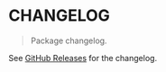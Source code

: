 # CHANGELOG

> Package changelog.

See [GitHub Releases](https://github.com/stdlib-js/regexp-duration-string/releases) for the changelog.